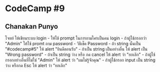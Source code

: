 # CodeCamp #9
## Chanakan Punyo 
โจทย์
ให้เขียนระบบ login
    - ให้ใช้ prompt ในการถามใครเป็นคน login
    - ถ้าผู้ใช้กรอกว่า "Admin" ให้ใช้ promt ถาม password
        - วิธีเช็ค Password
        - ถ้า string นั้นเป็น "#codecamp#5" ให้ alert "ยินดีตอนรับ"
        - ถ้าเป็น string เป็นอย่างอื่น ให้ alert เป็น "Wrong password"
        - ถ้าเป็น string ว่าง หรือ กด cancel ให้ alert ว่า "ยกเลิก"
    - ถ้าผู้ใช้กรอกอย่างอื่นที่ไม่ใช่ "Admin" ให้ alert ว่า "ผมไม่รู้จักคุณ"
    - ถ้าผู้ใช้กรอก input เป็น string ว่าง หรือกด Esc ให้ alert ว่า "ยกเลิก"